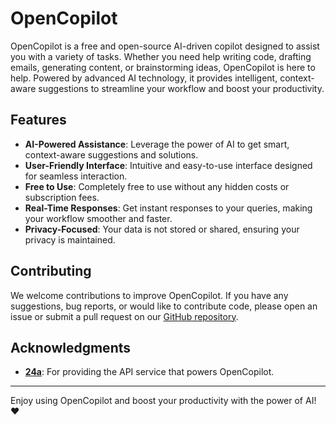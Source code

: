 # OpenCopilot

OpenCopilot is a free and open-source AI-driven copilot designed to assist you with a variety of tasks.  Whether you need help writing code, drafting emails, generating content, or brainstorming ideas, OpenCopilot is here to help.  Powered by advanced AI technology, it provides intelligent, context-aware suggestions to streamline your workflow and boost your productivity.

## Features

- **AI-Powered Assistance**: Leverage the power of AI to get smart, context-aware suggestions and solutions.
- **User-Friendly Interface**: Intuitive and easy-to-use interface designed for seamless interaction.
- **Free to Use**: Completely free to use without any hidden costs or subscription fees.
- **Real-Time Responses**: Get instant responses to your queries, making your workflow smoother and faster.
- **Privacy-Focused**: Your data is not stored or shared, ensuring your privacy is maintained.

## Contributing

We welcome contributions to improve OpenCopilot.  If you have any suggestions, bug reports, or would like to contribute code, please open an issue or submit a pull request on our [GitHub repository](https://github.com/yourusername/opencopilot).

## Acknowledgments

- **[24a](https://thz.cool)**: For providing the API service that powers OpenCopilot.

---

Enjoy using OpenCopilot and boost your productivity with the power of AI!  ❤
